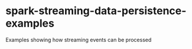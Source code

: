 # spark-streaming-data-persistence-examples
Examples showing how streaming events can be processed

